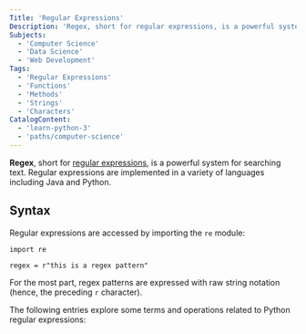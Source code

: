 ```yaml
---
Title: 'Regular Expressions'
Description: 'Regex, short for regular expressions, is a powerful system for searching text.'
Subjects:
  - 'Computer Science'
  - 'Data Science'
  - 'Web Development'
Tags:
  - 'Regular Expressions'
  - 'Functions'
  - 'Methods'
  - 'Strings'
  - 'Characters'
CatalogContent:
  - 'learn-python-3'
  - 'paths/computer-science'
---
```


**Regex**, short for [regular expressions](https://www.codecademy.com/resources/docs/general/regular-expressions), is a powerful system for searching text. Regular expressions are implemented in a variety of languages including Java and Python.

## Syntax

Regular expressions are accessed by importing the `re` module:

```pseudo
import re

regex = r"this is a regex pattern"
```

For the most part, regex patterns are expressed with raw string notation (hence, the preceding `r` character).

The following entries explore some terms and operations related to Python regular expressions:
